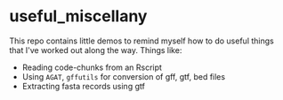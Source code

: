 # useful_miscellany

This repo contains little demos to remind myself how to do useful things that I've worked out along the way. Things like:

* Reading code-chunks from an Rscript
* Using `AGAT`, `gffutils` for conversion of gff, gtf, bed files
* Extracting fasta records using gtf

